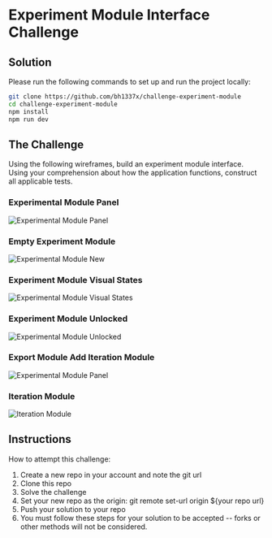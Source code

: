 # Experiment Module Interface Challenge

## Solution

Please run the following commands to set up and run the project locally:

```bash
git clone https://github.com/bh1337x/challenge-experiment-module
cd challenge-experiment-module
npm install
npm run dev
```

## The Challenge

Using the following wireframes, build an experiment module interface. Using your comprehension about how the application functions, construct all applicable tests.

### Experimental Module Panel

<img src="Experiment Module Example.png" alt="Experimental Module Panel"/>

### Empty Experiment Module

<img src="Experiment Module New.png" alt="Experimental Module New"/>

### Experiment Module Visual States

<img src="Experiment Module Visual States.png" alt="Experimental Module Visual States"/>

### Experiment Module Unlocked

<img src="Experiment Module Unlocked.png" alt="Experimental Module Unlocked"/>

### Export Module Add Iteration Module

<img src="Export Module Add IM.png" alt="Experimental Module Panel"/>

### Iteration Module

<img src="Iteration Module.png" alt="Iteration Module"/>

## Instructions

How to attempt this challenge:

1. Create a new repo in your account and note the git url
2. Clone this repo
3. Solve the challenge
4. Set your new repo as the origin: git remote set-url origin ${your repo url}
5. Push your solution to your repo
6. You must follow these steps for your solution to be accepted -- forks or other methods will not be considered.
